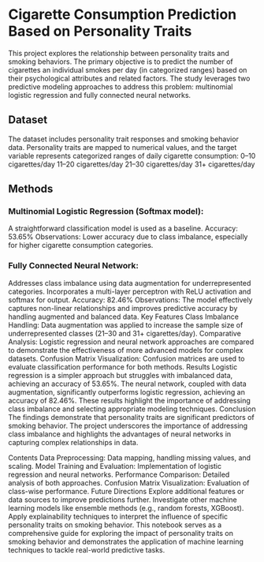 # Cigarette Consumption Prediction Based on Personality Traits
This project explores the relationship between personality traits and smoking behaviors. The primary objective is to predict the number of cigarettes an individual smokes per day (in categorized ranges) based on their psychological attributes and related factors. The study leverages two predictive modeling approaches to address this problem: multinomial logistic regression and fully connected neural networks.

## Dataset
The dataset includes personality trait responses and smoking behavior data. Personality traits are mapped to numerical values, and the target variable represents categorized ranges of daily cigarette consumption:
0–10 cigarettes/day
11–20 cigarettes/day
21–30 cigarettes/day
31+ cigarettes/day

## Methods
### Multinomial Logistic Regression (Softmax model):
A straightforward classification model is used as a baseline.
Accuracy: 53.65%
Observations: Lower accuracy due to class imbalance, especially for higher cigarette consumption categories.


### Fully Connected Neural Network:
Addresses class imbalance using data augmentation for underrepresented categories.
Incorporates a multi-layer perceptron with ReLU activation and softmax for output.
Accuracy: 82.46%
Observations: The model effectively captures non-linear relationships and improves predictive accuracy by handling augmented and balanced data.
Key Features
Class Imbalance Handling:
Data augmentation was applied to increase the sample size of underrepresented classes (21–30 and 31+ cigarettes/day).
Comparative Analysis:
Logistic regression and neural network approaches are compared to demonstrate the effectiveness of more advanced models for complex datasets.
Confusion Matrix Visualization:
Confusion matrices are used to evaluate classification performance for both methods.
Results
Logistic regression is a simpler approach but struggles with imbalanced data, achieving an accuracy of 53.65%.
The neural network, coupled with data augmentation, significantly outperforms logistic regression, achieving an accuracy of 82.46%.
These results highlight the importance of addressing class imbalance and selecting appropriate modeling techniques.
Conclusion
The findings demonstrate that personality traits are significant predictors of smoking behavior. The project underscores the importance of addressing class imbalance and highlights the advantages of neural networks in capturing complex relationships in data.

Contents
Data Preprocessing: Data mapping, handling missing values, and scaling.
Model Training and Evaluation: Implementation of logistic regression and neural networks.
Performance Comparison: Detailed analysis of both approaches.
Confusion Matrix Visualization: Evaluation of class-wise performance.
Future Directions
Explore additional features or data sources to improve predictions further.
Investigate other machine learning models like ensemble methods (e.g., random forests, XGBoost).
Apply explainability techniques to interpret the influence of specific personality traits on smoking behavior.
This notebook serves as a comprehensive guide for exploring the impact of personality traits on smoking behavior and demonstrates the application of machine learning techniques to tackle real-world predictive tasks.
